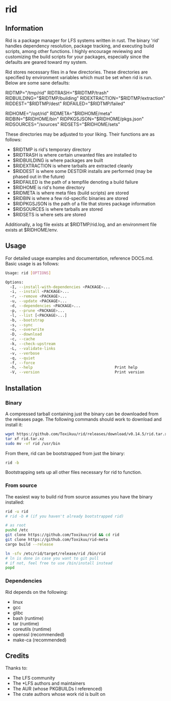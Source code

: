 # rid

## Information
Rid is a package manager for LFS systems written in rust. The binary 'rid' handles dependency resolution, package tracking, and executing build scripts, among other functions. I highly encourage reviewing and customizing the build scripts for your packages, especially since the defaults are geared toward my system.

Rid stores necessary files in a few directories. These directories are specified by environment variables which must be set when rid is run. Below are some sane defaults:

RIDTMP="/tmp/rid"
RIDTRASH="$RIDTMP/trash"
RIDBUILDING="$RIDTMP/building"
RIDEXTRACTION="$RIDTMP/extraction"
RIDDEST="$RIDTMP/dest"
RIDFAILED="$RIDTMP/failed"

RIDHOME="/opt/rid"
RIDMETA="$RIDHOME/meta"
RIDBIN="$RIDHOME/bin"
RIDPKGSJSON="$RIDHOME/pkgs.json"
RIDSOURCES="/sources"
RIDSETS="$RIDHOME/sets"

These directories may be adjusted to your liking. Their functions are as follows:
- $RIDTMP is rid's temporary directory
- $RIDTRASH is where certain unwanted files are installed to
- $RIDBUILDING is where packages are built
- $RIDEXTRACTION is where tarballs are extracted cleanly
- $RIDDEST is where some DESTDIR installs are performed (may be phased out in the future)
- $RIDFAILED is the path of a tempfile denoting a build failure
- $RIDHOME is rid's home directory
- $RIDMETA is where meta files (build scripts) are stored
- $RIDBIN is where a few rid-specific binaries are stored
- $RIDPKGSJSON is the path of a file that stores package information
- $RIDSOURCES is where tarballs are stored
- $RIDSETS is where sets are stored

Additionally, a log file exists at $RIDTMP/rid.log, and an environment file exists at $RIDHOME/env.

## Usage
For detailed usage examples and documentation, reference DOCS.md. Basic usage is as follows:
```bash
Usage: rid [OPTIONS]

Options:
  -I, --install-with-dependencies <PACKAGE>...  
  -i, --install <PACKAGE>...                    
  -r, --remove <PACKAGE>...                     
  -u, --update <PACKAGE>...                     
  -d, --dependencies <PACKAGE>...               
  -p, --prune <PACKAGE>...                      
  -l, --list [<PACKAGE>...]                     
  -b, --bootstrap                               
  -s, --sync                                    
  -o, --overwrite                               
  -D, --download                                
  -c, --cache                                   
  -k, --check-upstream                          
  -L, --validate-links                          
  -v, --verbose                                 
  -q, --quiet                                   
  -f, --force                                   
  -h, --help                                    Print help
  -V, --version                                 Print version
```

## Installation
### Binary
A compressed tarball containing just the binary can be downloaded from the releases page. The following commands should work to download and install it:
```bash
wget https://github.com/Toxikuu/rid/releases/download/v0.14.5/rid.tar.xz
tar xf rid.tar.xz
sudo mv -vf rid /usr/bin
```

From there, rid can be bootstrapped from just the binary:
```bash
rid -b
```
Bootstrapping sets up all other files necessary for rid to function.

### From source
The easiest way to build rid from source assumes you have the binary installed:
```bash
rid -u rid
# rid -b # (if you haven't already bootstrapped rid)
```

```bash
# as root
pushd /etc
git clone https://github.com/Toxikuu/rid && cd rid
git clone https://github.com/Toxikuu/rid-meta
cargo build --release

ln -sfv /etc/rid/target/release/rid /bin/rid
# ln is done in case you want to git pull
# if not, feel free to use /bin/install instead
popd
```

### Dependencies
Rid depends on the following:
- linux
- gcc
- glibc
- bash (runtime)
- tar (runtime)
- coreutils (runtime)
- openssl (recommended)
- make-ca (recommended)

## Credits
Thanks to:
- The LFS community
- The *LFS authors and maintainers
- The AUR (whose PKGBUILDs I referenced)
- The crate authors whose work rid is built on
